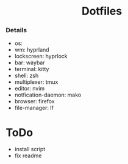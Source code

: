 <div align="center">
  <h1>Dotfiles</h1>
</div>

### Details
- os: 
- wm: hyprland
- lockscreen: hyprlock
- bar: waybar
- terminal: kitty
- shell: zsh
- multiplexer: tmux
- editor: nvim
- notfication-daemon: mako
- browser: firefox
- file-manager: lf

# ToDo
- install script
- fix readme
